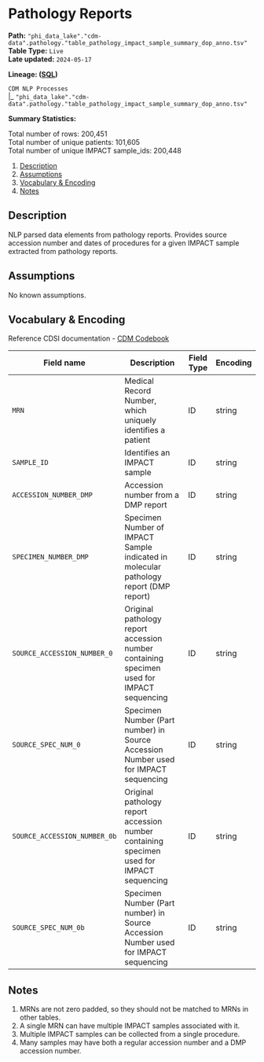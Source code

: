# Pathology Reports 

<b>Path:</b> `"phi_data_lake"."cdm-data".pathology."table_pathology_impact_sample_summary_dop_anno.tsv"` <br/>
<b>Table Type:</b> `Live` <br/>
<b>Late updated:</b> `2024-05-17` <br/>

<b>Lineage: ([SQL](sql/pathology_reports.sql))</b> 

`CDM NLP Processes` <br/>
|_ `"phi_data_lake"."cdm-data".pathology."table_pathology_impact_sample_summary_dop_anno.tsv"` <br/>

<b>Summary Statistics:</b>

Total number of rows: 200,451 <br/>
Total number of unique patients: 101,605 <br/>
Total number of unique IMPACT sample_ids: 200,448 <br/>

1. [Description](#description)
2. [Assumptions](#assumptions)
3. [Vocabulary \& Encoding](#vocabulary--encoding)
4. [Notes](#notes)


## Description <a name="description"></a>

NLP parsed data elements from pathology reports. Provides source accession number and dates of procedures for a given IMPACT sample extracted from pathology reports.

## Assumptions <a name="assumptions"></a>

No known assumptions.


## Vocabulary & Encoding <a name="vocabulary"></a>

Reference CDSI documentation - [CDM Codebook](https://docs.google.com/spreadsheets/d/1po0GdSwqmmXibz4e-7YvTPUbXpi0WYv3c2ImdHXxyuc/edit#gid=187767892)

| **Field name** | **Description** | **Field Type** | **Encoding** |
|---|---|---|---|
| `MRN` | Medical Record Number, which uniquely identifies a patient  | ID | string |
| `SAMPLE_ID` | Identifies an IMPACT sample  | ID | string |
| `ACCESSION_NUMBER_DMP` |  Accession number from a DMP report | ID | string |
| `SPECIMEN_NUMBER_DMP` | Specimen Number of IMPACT Sample indicated in molecular pathology report (DMP report)  | ID | string |
| `SOURCE_ACCESSION_NUMBER_0` | Original pathology report accession number containing specimen used for IMPACT sequencing  | ID | string |
| `SOURCE_SPEC_NUM_0` | Specimen Number (Part number) in Source Accession Number used for IMPACT sequencing    | ID | string |
| `SOURCE_ACCESSION_NUMBER_0b` | Original pathology report accession number containing specimen used for IMPACT sequencing   | ID | string |
| `SOURCE_SPEC_NUM_0b` | Specimen Number (Part number) in Source Accession Number used for IMPACT sequencing | ID | string |



## Notes <a name="notes"></a>

1. MRNs are not zero padded, so they should not be matched to MRNs in other tables.
2. A single MRN can have multiple IMPACT samples associated with it.
3. Multiple IMPACT samples can be collected from a single procedure.
4. Many samples may have both a regular accession number and a DMP accession number.



